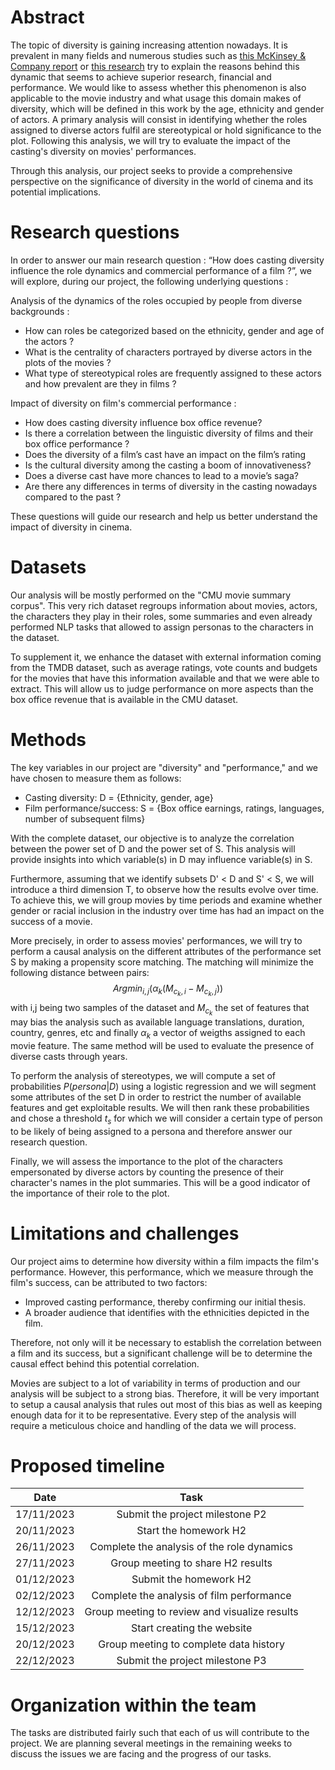 # Abstract 
The topic of diversity is gaining increasing attention nowadays. It is prevalent in many fields and numerous studies such as [this McKinsey & Company report](https://www.mckinsey.com/capabilities/people-and-organizational-performance/our-insights/why-diversity-matters
) or [this research](https://journals.sagepub.com/doi/abs/10.1177/0146167208328062) try to explain the reasons behind this dynamic that seems to achieve superior research, financial and performance. We would like to assess whether this phenomenon is also applicable to the movie industry and what usage this domain makes of diversity, which will be defined in this work by the age, ethnicity and gender of actors.
A primary analysis will consist in identifying whether the roles assigned to diverse actors fulfil are stereotypical or hold significance to the plot.
Following this analysis, we will try to evaluate the impact of the casting's diversity on movies' performances.

Through this analysis, our project seeks to provide a comprehensive perspective on the significance of diversity in the world of cinema and its potential implications.

# Research questions 
In order to answer our main research question : “How does casting diversity influence the role dynamics and commercial performance of a film ?”, we will explore, during our project, the following underlying questions :

Analysis of the dynamics of the roles occupied by people from diverse backgrounds :
- How can roles be categorized based on the ethnicity, gender and age of the actors ?
- What is the centrality of characters portrayed by diverse actors in the plots of the movies ?
- What type of stereotypical roles are frequently assigned to these actors and how prevalent are they in films ?

Impact of diversity on film's commercial performance :
- How does casting diversity influence box office revenue?
- Is there a correlation between the linguistic diversity of films and their box office performance ?
- Does the diversity of a film’s cast have an impact on the film’s rating
- Is the cultural diversity among the casting a boom of innovativeness?
- Does a diverse cast have more chances to lead to a movie’s saga? 
- Are there any differences in terms of diversity in the casting nowadays compared to the past ?

These questions will guide our research and help us better understand the impact of diversity in cinema.

# Datasets 
 Our analysis will be mostly performed on the "CMU movie summary corpus". This very rich dataset regroups information about movies, actors, the characters they play in their roles, some summaries and even already performed NLP tasks that allowed to assign personas to the characters in the dataset. 

To supplement it, we enhance the dataset with external information coming from the TMDB dataset, such as average ratings, vote counts and budgets for the movies that have this information available and that we were able to extract. This will allow us to judge performance on more aspects than the box office revenue that is available in the CMU dataset.

# Methods 

The key variables in our project are "diversity" and "performance," and we have chosen to measure them as follows:
- Casting diversity: D = {Ethnicity, gender, age}
- Film performance/success: S = {Box office earnings, ratings, languages, number of subsequent films}

With the complete dataset, our objective is to analyze the correlation between the power set of D and the power set of S. This analysis will provide insights into which variable(s) in D may influence variable(s) in S.

Furthermore, assuming that we identify subsets D' < D and S' < S, we will introduce a third dimension T, to observe how the results evolve over time. To achieve this, we will group movies by time periods and examine whether gender or racial inclusion in the industry over time has had an impact on the success of a movie.

More precisely, in order to assess movies' performances, we will try to perform a causal analysis on the different attributes of the performance set S by making a propensity score matching. The matching will minimize the following distance between pairs:
$$Argmin_{i,j} (\alpha_k(M_{c_k,i} - M_{c_k,j}))$$
with i,j being two samples of the dataset and $M_{c_k}$ the set of features that may bias the analysis such as available language translations, duration, country, genres, etc and finally $\alpha_k$ a vector of weigths assigned to each movie feature. The same method will be used to evaluate the presence of diverse casts through years.

To perform the analysis of stereotypes, we will compute a set of probabilities $P(persona|D)$ using a logistic regression and we will segment some attributes of the set D in order to restrict the number of available features and get exploitable results. We will then rank these probabilities and chose a threshold $t_s$ for which we will consider a certain type of person to be likely of being assigned to a persona and therefore answer our research question.

Finally, we will assess the importance to the plot of the characters empersonated by diverse actors by counting the presence of their character's names in the plot summaries. This will be a good indicator of the importance of their role to the plot.


# Limitations and challenges 

Our project aims to determine how diversity within a film impacts the film's performance. However, this performance, which we measure through the film's success, can be attributed to two factors:

* Improved casting performance, thereby confirming our initial thesis.
* A broader audience that identifies with the ethnicities depicted in the film.

Therefore, not only will it be necessary to establish the correlation between a film and its success, but a significant challenge will be to determine the causal effect behind this potential correlation.

Movies are subject to a lot of variability in terms of production and our analysis will be subject to a strong bias. Therefore, it will be very important to setup a causal analysis that rules out most of this bias as well as keeping enough data for it to be representative. Every step of the analysis will require a meticulous choice and handling of the data we will process.  

# Proposed timeline

Date | Task
:---:|:---:
17/11/2023|Submit the project milestone P2
20/11/2023|Start the homework H2
26/11/2023|Complete the analysis of the role dynamics
27/11/2023|Group meeting to share H2 results
01/12/2023|Submit the homework H2
02/12/2023|Complete the analysis of film performance
12/12/2023|Group meeting to review and visualize results
15/12/2023|Start creating the website
20/12/2023|Group meeting to complete data history
22/12/2023|Submit the project milestone P3

# Organization within the team

The tasks are distributed fairly such that each of us will contribute to the project. We are planning several meetings in the remaining weeks to discuss the issues we are facing and the progress of our tasks. 